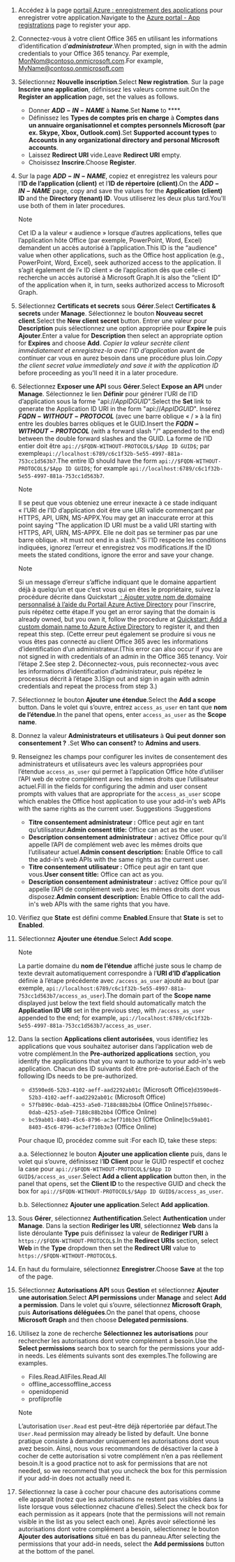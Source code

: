 

1. <span data-ttu-id="73874-101">Accédez à la page [portail Azure : enregistrement des applications](https://go.microsoft.com/fwlink/?linkid=2083908) pour enregistrer votre application.</span><span class="sxs-lookup"><span data-stu-id="73874-101">Navigate to the [Azure portal - App registrations](https://go.microsoft.com/fwlink/?linkid=2083908) page to register your app.</span></span>

1. <span data-ttu-id="73874-102">Connectez-vous à votre client Office 365 en utilisant les informations d’identification d’***administrateur***.</span><span class="sxs-lookup"><span data-stu-id="73874-102">When prompted, sign in with the admin credentials to your Office 365 tenancy.</span></span> <span data-ttu-id="73874-103">Par exemple, MonNom@contoso.onmicrosoft.com.</span><span class="sxs-lookup"><span data-stu-id="73874-103">For example, MyName@contoso.onmicrosoft.com</span></span>

1. <span data-ttu-id="73874-104">Sélectionnez **Nouvelle inscription**.</span><span class="sxs-lookup"><span data-stu-id="73874-104">Select **New registration**.</span></span> <span data-ttu-id="73874-105">Sur la page **Inscrire une application**, définissez les valeurs comme suit.</span><span class="sxs-lookup"><span data-stu-id="73874-105">On the **Register an application** page, set the values as follows.</span></span>

    * <span data-ttu-id="73874-106">Donner **$ADD-IN-NAME$** à **Name**.</span><span class="sxs-lookup"><span data-stu-id="73874-106">Set **Name** to \*\*\*\*.</span></span>
    * <span data-ttu-id="73874-107">Définissez les **Types de comptes pris en charge** à **Comptes dans un annuaire organisationnel et comptes personnels Microsoft (par ex. Skype, Xbox, Outlook.com)**.</span><span class="sxs-lookup"><span data-stu-id="73874-107">Set **Supported account types** to **Accounts in any organizational directory and personal Microsoft accounts**.</span></span>
    * <span data-ttu-id="73874-108">Laissez **Redirect URI** vide.</span><span class="sxs-lookup"><span data-stu-id="73874-108">Leave **Redirect URI** empty.</span></span>
    * <span data-ttu-id="73874-109">Choisissez **Inscrire**.</span><span class="sxs-lookup"><span data-stu-id="73874-109">Choose **Register**.</span></span>

1. <span data-ttu-id="73874-110">Sur la page **$ADD-IN-NAME$**, copiez et enregistrez les valeurs pour l’**ID de l’application (client)** et l’**ID de répertoire (client)**.</span><span class="sxs-lookup"><span data-stu-id="73874-110">On the **$ADD-IN-NAME$** page, copy and save the values for the **Application (client) ID** and the **Directory (tenant) ID**.</span></span> <span data-ttu-id="73874-111">Vous utiliserez les deux plus tard.</span><span class="sxs-lookup"><span data-stu-id="73874-111">You'll use both of them in later procedures.</span></span>

    > [!NOTE]
    > <span data-ttu-id="73874-112">Cet ID a la valeur « audience » lorsque d’autres applications, telles que l’application hôte Office (par exemple, PowerPoint, Word, Excel) demandent un accès autorisé à l’application.</span><span class="sxs-lookup"><span data-stu-id="73874-112">This ID is the “audience” value when other applications, such as the Office host application (e.g., PowerPoint, Word, Excel), seek authorized access to the application.</span></span> <span data-ttu-id="73874-113">Il s’agit également de l’« ID client » de l’application dès que celle-ci recherche un accès autorisé à Microsoft Graph.</span><span class="sxs-lookup"><span data-stu-id="73874-113">It is also the “client ID” of the application when it, in turn, seeks authorized access to Microsoft Graph.</span></span>

1. <span data-ttu-id="73874-114">Sélectionnez **Certificats et secrets** sous **Gérer**.</span><span class="sxs-lookup"><span data-stu-id="73874-114">Select **Certificates & secrets** under **Manage**.</span></span> <span data-ttu-id="73874-115">Sélectionnez le bouton **Nouveau secret client**.</span><span class="sxs-lookup"><span data-stu-id="73874-115">Select the **New client secret** button.</span></span> <span data-ttu-id="73874-116">Entrer une valeur pour **Description** puis sélectionnez une option appropriée pour **Expire le** puis **Ajouter**.</span><span class="sxs-lookup"><span data-stu-id="73874-116">Enter a value for **Description** then select an appropriate option for **Expires** and choose **Add**.</span></span> <span data-ttu-id="73874-117">*Copier la valeur secrète client immédiatement et enregistrez-la avec l’ID d’application* avant de continuer car vous en aurez besoin dans une procédure plus loin.</span><span class="sxs-lookup"><span data-stu-id="73874-117">*Copy the client secret value immediately and save it with the application ID* before proceeding as you'll need it in a later procedure.</span></span>

1. <span data-ttu-id="73874-118">Sélectionnez **Exposer une API** sous **Gérer**.</span><span class="sxs-lookup"><span data-stu-id="73874-118">Select **Expose an API** under **Manage**.</span></span> <span data-ttu-id="73874-119">Sélectionnez le lien **Définir** pour générer l’URI de l’ID d’application sous la forme "api://$App ID GUID$".</span><span class="sxs-lookup"><span data-stu-id="73874-119">Select the **Set** link to generate the Application ID URI in the form "api://$App ID GUID$".</span></span> <span data-ttu-id="73874-120">Insérez **$FQDN-WITHOUT-PROTOCOL$** (avec une barre oblique « / » à la fin) entre les doubles barres obliques et le GUID.</span><span class="sxs-lookup"><span data-stu-id="73874-120">Insert the **$FQDN-WITHOUT-PROTOCOL$** (with a forward slash "/" appended to the end) between the double forward slashes and the GUID.</span></span> <span data-ttu-id="73874-121">La forme de l’ID entier doit être `api://$FQDN-WITHOUT-PROTOCOL$/$App ID GUID$`; par exemple`api://localhost:6789/c6c1f32b-5e55-4997-881a-753cc1d563b7`.</span><span class="sxs-lookup"><span data-stu-id="73874-121">The entire ID should have the form `api://$FQDN-WITHOUT-PROTOCOL$/$App ID GUID$`; for example `api://localhost:6789/c6c1f32b-5e55-4997-881a-753cc1d563b7`.</span></span>

    > [!NOTE]
    > <span data-ttu-id="73874-122">Il se peut que vous obteniez une erreur inexacte à ce stade indiquant « l’URI de l’ID d’application doit être une URI valide commençant par HTTPS, API, URN, MS-APPX.</span><span class="sxs-lookup"><span data-stu-id="73874-122">You may get an inaccurate error at this point saying "The application ID URI must be a valid URI starting with HTTPS, API, URN, MS-APPX.</span></span> <span data-ttu-id="73874-123">Elle ne doit pas se terminer pas par une barre oblique. »</span><span class="sxs-lookup"><span data-stu-id="73874-123">It must not end in a slash."</span></span> <span data-ttu-id="73874-124">Si l’ID respecte les conditions indiquées, ignorez l’erreur et enregistrez vos modifications.</span><span class="sxs-lookup"><span data-stu-id="73874-124">If the ID meets the stated conditions, ignore the error and save your change.</span></span>

    > [!NOTE]
    > <span data-ttu-id="73874-125">Si un message d’erreur s’affiche indiquant que le domaine appartient déjà à quelqu’un et que c’est vous qui en êtes le propriétaire, suivez la procédure décrite dans Quickstart [ : Ajouter votre nom de domaine personnalisé à l’aide du Portail Azure Active Directory](/azure/active-directory/add-custom-domain) pour l’inscrire, puis répétez cette étape.</span><span class="sxs-lookup"><span data-stu-id="73874-125">If you get an error saying that the domain is already owned, but you own it, follow the procedure at [Quickstart: Add a custom domain name to Azure Active Directory](/azure/active-directory/add-custom-domain) to register it, and then repeat this step.</span></span> <span data-ttu-id="73874-126">(Cette erreur peut également se produire si vous ne vous êtes pas connecté au client Office 365 avec les informations d’identification d’un administrateur.</span><span class="sxs-lookup"><span data-stu-id="73874-126">(This error can also occur if you are not signed in with credentials of an admin in the Office 365 tenancy.</span></span> <span data-ttu-id="73874-127">Voir l’étape 2.</span><span class="sxs-lookup"><span data-stu-id="73874-127">See step 2.</span></span> <span data-ttu-id="73874-128">Déconnectez-vous, puis reconnectez-vous avec les informations d’identification d’administrateur, puis répétez le processus décrit à l’étape 3.)</span><span class="sxs-lookup"><span data-stu-id="73874-128">Sign out and sign in again with admin credentials and repeat the process from step 3.)</span></span>

1. <span data-ttu-id="73874-129">Sélectionnez le bouton **Ajouter une étendue**.</span><span class="sxs-lookup"><span data-stu-id="73874-129">Select the **Add a scope** button.</span></span> <span data-ttu-id="73874-130">Dans le volet qui s’ouvre, entrez `access_as_user` en tant que **nom de l’étendue**.</span><span class="sxs-lookup"><span data-stu-id="73874-130">In the panel that opens, enter `access_as_user` as the **Scope name**.</span></span>

1. <span data-ttu-id="73874-131">Donnez la valeur **Administrateurs et utilisateurs** à **Qui peut donner son consentement ?** .</span><span class="sxs-lookup"><span data-stu-id="73874-131">Set **Who can consent?** to **Admins and users**.</span></span>

1. <span data-ttu-id="73874-132">Renseignez les champs pour configurer les invites de consentement des administrateurs et utilisateurs avec les valeurs appropriées pour l’étendue `access_as_user` qui permet à l’application Office hôte d’utiliser l’API web de votre complément avec les mêmes droits que l’utilisateur actuel.</span><span class="sxs-lookup"><span data-stu-id="73874-132">Fill in the fields for configuring the admin and user consent prompts with values that are appropriate for the `access_as_user` scope which enables the Office host application to use your add-in's web APIs with the same rights as the current user.</span></span> <span data-ttu-id="73874-133">Suggestions :</span><span class="sxs-lookup"><span data-stu-id="73874-133">Suggestions</span></span>

    - <span data-ttu-id="73874-134">**Titre consentement administrateur :** Office peut agir en tant qu’utilisateur.</span><span class="sxs-lookup"><span data-stu-id="73874-134">**Admin consent title:** Office can act as the user.</span></span>
    - <span data-ttu-id="73874-135">**Description consentement administrateur :** activez Office pour qu’il appelle l’API de complément web avec les mêmes droits que l’utilisateur actuel.</span><span class="sxs-lookup"><span data-stu-id="73874-135">**Admin consent description:** Enable Office to call the add-in's web APIs with the same rights as the current user.</span></span>
    - <span data-ttu-id="73874-136">**Titre consentement utilisateur :** Office peut agir en tant que vous.</span><span class="sxs-lookup"><span data-stu-id="73874-136">**User consent title:** Office can act as you.</span></span>
    - <span data-ttu-id="73874-137">**Description consentement administrateur :** activez Office pour qu’il appelle l’API de complément web avec les mêmes droits dont vous disposez.</span><span class="sxs-lookup"><span data-stu-id="73874-137">**Admin consent description:** Enable Office to call the add-in's web APIs with the same rights that you have.</span></span>

1. <span data-ttu-id="73874-138">Vérifiez que **State** est défini comme **Enabled**.</span><span class="sxs-lookup"><span data-stu-id="73874-138">Ensure that **State** is set to **Enabled**.</span></span>

1. <span data-ttu-id="73874-139">Sélectionnez **Ajouter une étendue**.</span><span class="sxs-lookup"><span data-stu-id="73874-139">Select **Add scope**.</span></span>

    > [!NOTE]
    > <span data-ttu-id="73874-140">La partie domaine du **nom de l’étendue** affiché juste sous le champ de texte devrait automatiquement correspondre à l’**URI d’ID d’application** définie à l’étape précédente avec `/access_as_user` ajouté au bout (par exemple, `api://localhost:6789/c6c1f32b-5e55-4997-881a-753cc1d563b7/access_as_user`).</span><span class="sxs-lookup"><span data-stu-id="73874-140">The domain part of the **Scope name** displayed just below the text field should automatically match the **Application ID URI** set in the previous step, with `/access_as_user` appended to the end; for example, `api://localhost:6789/c6c1f32b-5e55-4997-881a-753cc1d563b7/access_as_user`.</span></span>

1. <span data-ttu-id="73874-141">Dans la section **Applications client autorisées**, vous identifiez les applications que vous souhaitez autoriser dans l’application web de votre complément.</span><span class="sxs-lookup"><span data-stu-id="73874-141">In the **Pre-authorized applications** section, you identify the applications that you want to authorize to your add-in's web application.</span></span> <span data-ttu-id="73874-142">Chacun des ID suivants doit être pré-autorisé.</span><span class="sxs-lookup"><span data-stu-id="73874-142">Each of the following IDs needs to be pre-authorized.</span></span>
  
    * <span data-ttu-id="73874-143">`d3590ed6-52b3-4102-aeff-aad2292ab01c` (Microsoft Office)</span><span class="sxs-lookup"><span data-stu-id="73874-143">`d3590ed6-52b3-4102-aeff-aad2292ab01c` (Microsoft Office)</span></span>
    * <span data-ttu-id="73874-144">`57fb890c-0dab-4253-a5e0-7188c88b2bb4` (Office Online)</span><span class="sxs-lookup"><span data-stu-id="73874-144">`57fb890c-0dab-4253-a5e0-7188c88b2bb4` (Office Online)</span></span>
    * <span data-ttu-id="73874-145">`bc59ab01-8403-45c6-8796-ac3ef710b3e3` (Office Online)</span><span class="sxs-lookup"><span data-stu-id="73874-145">`bc59ab01-8403-45c6-8796-ac3ef710b3e3` (Office Online)</span></span>

    <span data-ttu-id="73874-146">Pour chaque ID, procédez comme suit :</span><span class="sxs-lookup"><span data-stu-id="73874-146">For each ID, take these steps:</span></span>

      <span data-ttu-id="73874-147">a.</span><span class="sxs-lookup"><span data-stu-id="73874-147">a.</span></span> <span data-ttu-id="73874-148">Sélectionnez le bouton **Ajouter une application cliente** puis, dans le volet qui s’ouvre, définissez l’**ID Client** pour le GUID respectif et cochez la case pour `api://$FQDN-WITHOUT-PROTOCOL$/$App ID GUID$/access_as_user`.</span><span class="sxs-lookup"><span data-stu-id="73874-148">Select **Add a client application** button then, in the panel that opens, set the **Client ID** to the respective GUID and check the box for `api://$FQDN-WITHOUT-PROTOCOL$/$App ID GUID$/access_as_user`.</span></span>

      <span data-ttu-id="73874-149">b.</span><span class="sxs-lookup"><span data-stu-id="73874-149">b.</span></span> <span data-ttu-id="73874-150">Sélectionnez **Ajouter une application**.</span><span class="sxs-lookup"><span data-stu-id="73874-150">Select **Add application**.</span></span>

1. <span data-ttu-id="73874-151">Sous **Gérer**, sélectionnez **Authentification**.</span><span class="sxs-lookup"><span data-stu-id="73874-151">Select **Authentication** under **Manage**.</span></span> <span data-ttu-id="73874-152">Dans la section **Rediriger les URI**, sélectionnez **Web** dans la liste déroulante **Type** puis définissez la valeur de **Rediriger l’URI** à `https://$FQDN-WITHOUT-PROTOCOL$`.</span><span class="sxs-lookup"><span data-stu-id="73874-152">In the **Redirect URIs** section, select **Web** in the **Type** dropdown then set the **Redirect URI** value to `https://$FQDN-WITHOUT-PROTOCOL$`.</span></span>

1. <span data-ttu-id="73874-153">En haut du formulaire, sélectionnez **Enregistrer**.</span><span class="sxs-lookup"><span data-stu-id="73874-153">Choose **Save** at the top of the page.</span></span>

1. <span data-ttu-id="73874-154">Sélectionnez **Autorisations API** sous **Gestion** et sélectionnez **Ajouter une autorisation**.</span><span class="sxs-lookup"><span data-stu-id="73874-154">Select **API permissions** under **Manage** and select **Add a permission**.</span></span> <span data-ttu-id="73874-155">Dans le volet qui s’ouvre, sélectionnez **Microsoft Graph**, puis **Autorisations déléguées**.</span><span class="sxs-lookup"><span data-stu-id="73874-155">On the panel that opens, choose **Microsoft Graph** and then choose **Delegated permissions**.</span></span>

1. <span data-ttu-id="73874-156">Utilisez la zone de recherche **Sélectionnez les autorisations** pour rechercher les autorisations dont votre complément a besoin.</span><span class="sxs-lookup"><span data-stu-id="73874-156">Use the **Select permissions** search box to search for the permissions your add-in needs.</span></span> <span data-ttu-id="73874-157">Les éléments suivants sont des exemples.</span><span class="sxs-lookup"><span data-stu-id="73874-157">The following are examples.</span></span>

    * <span data-ttu-id="73874-158">Files.Read.All</span><span class="sxs-lookup"><span data-stu-id="73874-158">Files.Read.All</span></span>
    * <span data-ttu-id="73874-159">offline_access</span><span class="sxs-lookup"><span data-stu-id="73874-159">offline_access</span></span>
    * <span data-ttu-id="73874-160">openid</span><span class="sxs-lookup"><span data-stu-id="73874-160">openid</span></span>
    * <span data-ttu-id="73874-161">profil</span><span class="sxs-lookup"><span data-stu-id="73874-161">profile</span></span>

    > [!NOTE]
    > <span data-ttu-id="73874-162">L’autorisation `User.Read` est peut-être déjà répertoriée par défaut.</span><span class="sxs-lookup"><span data-stu-id="73874-162">The `User.Read` permission may already be listed by default.</span></span> <span data-ttu-id="73874-163">Une bonne pratique consiste à demander uniquement les autorisations dont vous avez besoin. Ainsi, nous vous recommandons de désactiver la case à cocher de cette autorisation si votre complément n’en a pas réellement besoin.</span><span class="sxs-lookup"><span data-stu-id="73874-163">It is a good practice not to ask for permissions that are not needed, so we recommend that you uncheck the box for this permission if your add-in does not actually need it.</span></span>

1. <span data-ttu-id="73874-164">Sélectionnez la case à cocher pour chacune des autorisations comme elle apparaît (notez que les autorisations ne restent pas visibles dans la liste lorsque vous sélectionnez chacune d’elles).</span><span class="sxs-lookup"><span data-stu-id="73874-164">Select the check box for each permission as it appears (note that the permissions will not remain visible in the list as you select each one).</span></span> <span data-ttu-id="73874-165">Après avoir sélectionné les autorisations dont votre complément a besoin, sélectionnez le bouton **Ajouter des autorisations** situé en bas du panneau.</span><span class="sxs-lookup"><span data-stu-id="73874-165">After selecting the permissions that your add-in needs, select the **Add permissions** button at the bottom of the panel.</span></span>
